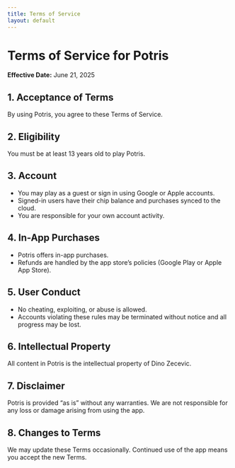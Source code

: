 ```yaml
---
title: Terms of Service
layout: default
---
```


# Terms of Service for Potris

**Effective Date:** June 21, 2025

## 1. Acceptance of Terms

By using Potris, you agree to these Terms of Service.

## 2. Eligibility

You must be at least 13 years old to play Potris.

## 3. Account

- You may play as a guest or sign in using Google or Apple accounts.
- Signed-in users have their chip balance and purchases synced to the cloud.
- You are responsible for your own account activity.

## 4. In-App Purchases

- Potris offers in-app purchases.
- Refunds are handled by the app store’s policies (Google Play or Apple App Store).

## 5. User Conduct

- No cheating, exploiting, or abuse is allowed.
- Accounts violating these rules may be terminated without notice and all progress may be lost.

## 6. Intellectual Property

All content in Potris is the intellectual property of Dino Zecevic.

## 7. Disclaimer

Potris is provided “as is” without any warranties. We are not responsible for any loss or damage arising from using the app.

## 8. Changes to Terms

We may update these Terms occasionally. Continued use of the app means you accept the new Terms.
